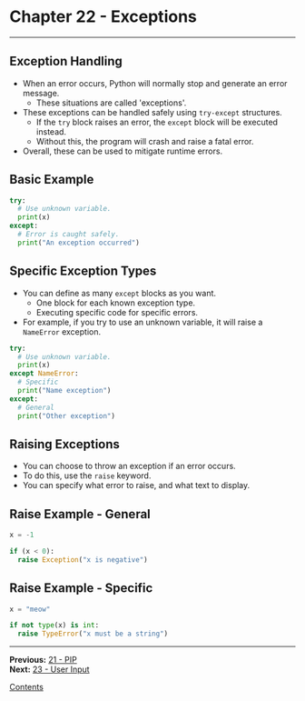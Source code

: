 # Chapter 22 - Exceptions

---

## Exception Handling
* When an error occurs, Python will normally stop and generate an error message.
	* These situations are called 'exceptions'.
* These exceptions can be handled safely using `try-except` structures.
	* If the `try` block raises an error, the `except` block will be executed instead.
	* Without this, the program will crash and raise a fatal error.
* Overall, these can be used to mitigate runtime errors.

## Basic Example

```python
try:
  # Use unknown variable.
  print(x)
except:
  # Error is caught safely.
  print("An exception occurred")
```

## Specific Exception Types
* You can define as many `except` blocks as you want.
	* One block for each known exception type.
	* Executing specific code for specific errors.
* For example, if you try to use an unknown variable, it will raise a `NameError` exception.

```python
try:
  # Use unknown variable.
  print(x)
except NameError:
  # Specific
  print("Name exception")
except:
  # General
  print("Other exception")
```

## Raising Exceptions
* You can choose to throw an exception if an error occurs.
* To do this, use the `raise` keyword.
* You can specify what error to raise, and what text to display.

## Raise Example - General

```python
x = -1

if (x < 0):
  raise Exception("x is negative")
```

## Raise Example - Specific

```python
x = "meow"

if not type(x) is int:
  raise TypeError("x must be a string")
```

---

**Previous:** [21 - PIP](./21-pip.md)  
**Next:** [23 - User Input](./23-input.md)

[Contents](./readme.md)